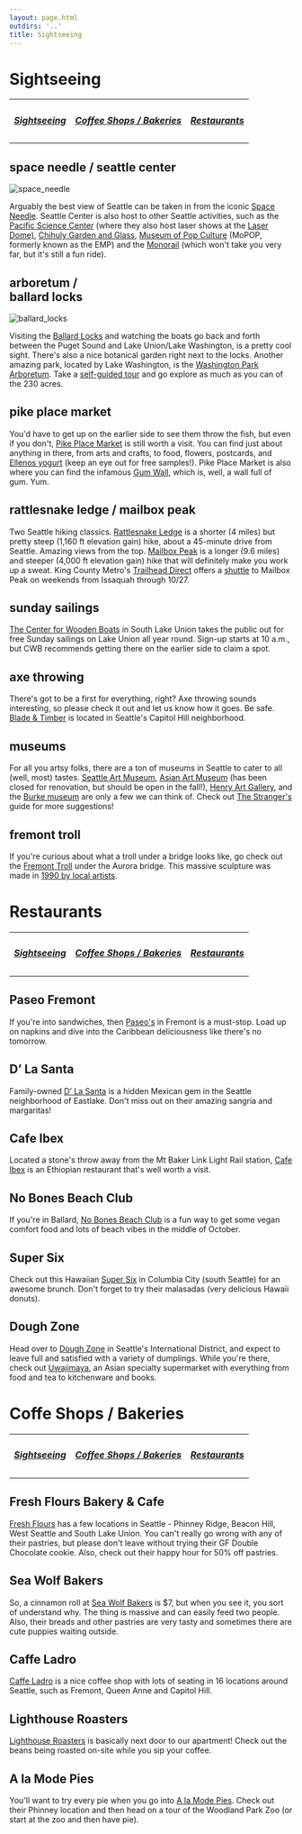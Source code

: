 ```yaml
---
layout: page.html
outdirs: '..'
title: Sightseeing
---
```


<!-- SIGTHSEEING -->
	
<h1 id="sightseeing">Sightseeing</h1>
<table class="center">
	<tr>
		<th>
			<h5><a href='#sightseeing' class='sightseeing-sustenance'>Sightseeing</a></h5>
		</th>
		<th>
			<h5><a href='#coffee' class='sightseeing-sustenance'>Coffee Shops / Bakeries</a></h5>
		</th>
		<th>
			<h5><a href='#restaurants' class='sightseeing-sustenance'>Restaurants</a></h5>
		</th>
	</tr>
</table>



<div class="container info fadeygreen">
	<h2>space needle / seattle center</h2>
	<img src="/images/space_needle.jpeg" alt="space_needle" class="image">
	  <div class="middle">
	    <div class="text">
	    	<p>Arguably the best view of Seattle can be taken in from the iconic <a href="https://www.spaceneedle.com/" target="_blank">Space Needle</a>. Seattle Center is also host to other Seattle activities, such as the <a href="https://www.pacificsciencecenter.org/" target="_blank">Pacific Science Center</a> (where they also host laser shows at the <a href="https://www.pacificsciencecenter.org/laser-dome/" target="_blank">Laser Dome)</a>, <a href="https://www.chihulygardenandglass.com/" target="_blank">Chihuly Garden and Glass</a>, <a href="https://www.mopop.org/" target="_blank">Museum of Pop Culture</a> (MoPOP, formerly known as the EMP) and the <a href="https://www.seattlemonorail.com/" target="_blank">Monorail</a> (which won't take you very far, but it's still a fun ride).</p>
	    </div>
	  </div>
</div>

<div class='container info fadeygreen'>
	<h2>arboretum /<br> ballard locks</h2>
	<img src="/images/ballard_locks.jpg" alt="ballard_locks" class="image">
		<div class="middle">
		    <div class="text">
		    	<p>Visiting the <a href="http://www.myballard.com/ballard-locks-seattle/" target="_blank">Ballard Locks</a> and watching the boats go back and forth between the Puget Sound and Lake Union/Lake Washington, is a pretty cool sight. There's also a nice botanical garden right next to the locks. Another amazing park, located by Lake Washington, is the <a href="https://botanicgardens.uw.edu/washington-park-arboretum/" target="_blank">Washington Park Arboretum</a>. Take a <a href="https://botanicgardens.uw.edu/washington-park-arboretum/activities/self-guided-tours/" target="_blank">self-guided tour</a> and go explore as much as you can of the 230 acres.</p>
		    </div>
	  	 </div>
</div>

<div class='info fadeygreen'>
	<h2>pike place market</h2>
		<p>You'd have to get up on the earlier side to see them throw the fish, but even if you don't, <a href="http://pikeplacemarket.org/" target="_blank">Pike Place Market</a> is still worth a visit. You can find just about anything in there, from arts and crafts, to food, flowers, postcards, and <a href="https://ellenos.com/" target="_blank">Ellenos yogurt</a> (keep an eye out for free samples!). Pike Place Market is also where you can find the infamous <a href="https://en.wikipedia.org/wiki/Gum_Wall" target="_blank">Gum Wall</a>, which is, well, 
		a wall full of gum. Yum.</p>
</div>

<div class='info fadeygreen'>
	<h2>rattlesnake ledge / mailbox peak</h2>
		<p>Two Seattle hiking classics. <a href="https://www.wta.org/go-hiking/hikes/rattle-snake-ledge" target="_blank">Rattlesnake Ledge</a> is a shorter (4 miles) but pretty steep (1,160 ft elevation gain) hike, about a 45-minute drive from Seattle. Amazing views from the top. <a href="https://www.wta.org/go-hiking/hikes/mailbox-peak" target="_blank">Mailbox Peak</a> is a longer (9.6 miles) and steeper (4,000 ft elevation gain) hike that will definitely make you work up a sweat. King County Metro's <a href="https://kingcounty.gov/depts/transportation/metro/schedules-maps/trailhead-issaquah-alps.aspx" target="_blank">Trailhead Direct</a> offers a <a href="https://www.kingcounty.gov/depts/transportation/metro/schedules-maps/trailhead-mailbox-peak.aspx" target="_blank">shuttle</a> to Mailbox Peak on weekends from Issaquah through 10/27.</p>
</div>



<div class='info fadeygreen'>
	<h2>sunday sailings</h2>
		<p><a href="https://www.cwb.org/public-sail" target="_blank">The Center for Wooden Boats</a> in South Lake Union takes the public out for free Sunday sailings on Lake Union all year round. Sign-up starts at 10 a.m., but CWB recommends getting there on the earlier side to claim a spot.</p>
</div>

<div class='info fadeygreen'>
	<h2>axe throwing</h2>
		<p>There's got to be a first for everything, right? Axe throwing sounds interesting, so please check it out and let us know how it goes. Be safe. <a href="https://bladeandtimber.com/" target="_blank">Blade & Timber</a> is located in Seattle's Capitol Hill neighborhood.</p>
</div>



<div class='info fadeygreen'>
	<h2>museums</h2>
		<p>For all you artsy folks, there are a ton of museums in Seattle to cater to all (well, most) tastes. <a href="http://www.seattleartmuseum.org/" target="_blank">Seattle Art Museum</a>, <a href="http://www.seattleartmuseum.org/visit/asian-art-museum" target="_blank">Asian Art Museum</a> (has been closed for renovation, but should be open in the fall!), <a href="https://henryart.org/" target="_blank">Henry Art Gallery</a>, and the <a href="https://www.burkemuseum.org/" target="_blank">Burke museum</a> are only a few we can think of. Check out <a href="https://www.thestranger.com/visitors-guide/2017/05/10/25131756/the-strangers-guide-to-the-best-places-to-see-art-in-seattle" target="_blank">The Stranger's</a> guide for more suggestions!</p>
</div>

<div class='info fadeygreen'>
	<h2>fremont troll</h2>
		<p>If you're curious about what a troll under a bridge looks like, go check out the <a href="https://www.google.com/maps/place/Fremont+Troll/@47.651246,-122.3498699,17z/data=!3m1!4b1!4m5!3m4!1s0x5490150128a784bd:0x9ddb04f1ce7199df!8m2!3d47.651246!4d-122.3476812" target="_blank">Fremont Troll</a> under the Aurora bridge. This massive sculpture was made in <a href="https://en.wikipedia.org/wiki/Fremont_Troll" target="_blank">1990 by local artists</a>.</p>
</div>

<!-- RESTAURANTS -->
<h1 id="restaurants">Restaurants</h1>
<table class="center">
	<tr>
		<th>
			<h5><a href='#sightseeing' class='sightseeing-sustenance'>Sightseeing</a></h5>
		</th>
		<th>
			<h5><a href='#coffee' class='sightseeing-sustenance'>Coffee Shops / Bakeries</a></h5>
		</th>
		<th>
			<h5><a href='#restaurants' class='sightseeing-sustenance'>Restaurants</a></h5>
		</th>
	</tr>
</table>

<div class='info fadeygreen'>
	<h2>Paseo Fremont</h2>
		<p>If you're into sandwiches, then <a href="https://www.paseorestaurants.com/paseo-fremont" target="_blank">Paseo's</a> in Fremont is a must-stop. Load up on napkins and dive into the Caribbean deliciousness like there's no tomorrow.</p>
</div>

<div class='info fadeygreen'>
	<h2>D’ La Santa</h2>
		<p>Family-owned <a href="https://dlasanta.com/" target="_blank">D’ La Santa</a> is a hidden Mexican gem in the Seattle neighborhood of Eastlake. Don't miss out on their amazing sangria and margaritas!</p>
</div>


<div class='info fadeygreen'>
	<h2>Cafe Ibex</h2>
		<p>Located a stone's throw away from the Mt Baker Link Light Rail station, <a href="https://www.google.com/maps/place/Cafe+Ibex/@47.5754453,-122.3001261,16.57z/data=!4m5!3m4!1s0x54906a64eb64e6c5:0xf71a37f47f3ac0d5!8m2!3d47.5742189!4d-122.2973792" target="_blank">Cafe Ibex</a> is an Ethiopian restaurant that's well worth a visit.</p>
</div>

<div class='info fadeygreen'>
	<h2>No Bones Beach Club</h2>
		<p>If you're in Ballard, <a href="https://nobonesbeachclub.com/" target="_blank">No Bones Beach Club</a> is a fun way to get some vegan comfort food and lots of beach vibes in the middle of October.</p>
</div>

<div class='info fadeygreen'>
	<h2>Super Six</h2>
		<p>Check out this Hawaiian <a href="http://www.supersixseattle.com/" target="_blank">Super Six</a> in Columbia City (south Seattle) for an awesome brunch. Don't forget to try their malasadas (very delicious Hawaii donuts).</p>
</div>

<div class='info fadeygreen'>
	<h2>Dough Zone</h2>
		<p>Head over to <a href="https://www.doughzonedumplinghouse.com/" target="_blank">Dough Zone</a> in Seattle's International District, and expect to leave full and satisfied with a variety of dumplings. While you're there, check out <a href="https://www.uwajimaya.com/" target="_blank">Uwajimaya</a>, an Asian specialty supermarket with everything from food and tea to kitchenware and books.</p>
</div>



<!-- COFFEE SHOPS / BAKERIES -->
<h1 id="coffee">Coffe Shops / Bakeries</h1>
<table class="center">
	<tr>
		<th>
			<h5><a href='#sightseeing' class='sightseeing-sustenance'>Sightseeing</a></h5>
		</th>
		<th>
			<h5><a href='#coffee' class='sightseeing-sustenance'>Coffee Shops / Bakeries</a></h5>
		</th>
		<th>
			<h5><a href='#restaurants' class='sightseeing-sustenance'>Restaurants</a></h5>
		</th>
	</tr>
</table>

<div class='info fadeygreen'>
	<h2>Fresh Flours Bakery & Cafe</h2>
		<p><a href="http://www.freshfloursseattle.com/" target="_blank">Fresh Flours</a> has a few locations in Seattle - Phinney Ridge, Beacon Hill, West Seattle and South Lake Union. You can't really go wrong with any of their pastries, but please don't leave without trying their GF Double Chocolate cookie. Also, check out their happy hour for 50% off pastries.</p>
</div>

<div class='info fadeygreen'>
	<h2>Sea Wolf Bakers</h2>
		<p>So, a cinnamon roll at <a href="https://www.seawolfbakers.com/" target="_blank">Sea Wolf Bakers</a> is $7, but when you see it, you sort of understand why. The thing is massive and can easily feed two people. Also, their breads and other pastries are very tasty and sometimes there are cute puppies waiting outside.</p>
</div>

<div class='info fadeygreen'>
	<h2>Caffe Ladro</h2>
		<p><a href="https://caffeladro.com/" target="_blank">Caffe Ladro</a> is a nice coffee shop with lots of seating in 16 locations around Seattle, such as Fremont, Queen Anne and Capitol Hill.</p>
</div>

<div class='info fadeygreen'>
	<h2>Lighthouse Roasters</h2>
		<p><a href="https://lighthouseroasters.com/" target="_blank">Lighthouse Roasters</a> is basically next door to our apartment! Check out the beans being roasted on-site while you sip your coffee.</p>
</div>

<div class='info fadeygreen'>
	<h2>A la Mode Pies</h2>
		<p>You'll want to try every pie when you go into <a href="https://www.alamodeseattle.com/" target="_blank">A la Mode Pies</a>. Check out their Phinney location and then head on a tour of the Woodland Park Zoo (or start at the zoo and then have pie).</p>
</div>


<!-- organized activities? 
other activities: 

columbia tower ferris wheel
go see a show, what's playing?
ferries - bainbridge, vashon, whidbey



-->